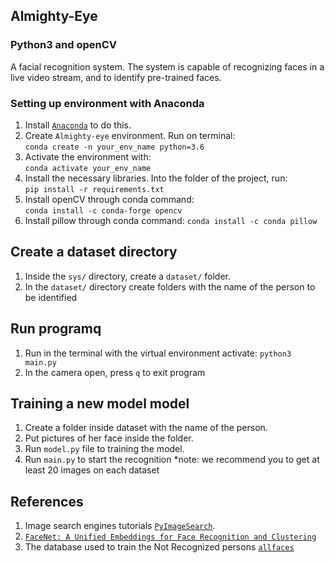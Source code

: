 ## Almighty-Eye
### Python3 and openCV 
A facial recognition system.  The system is capable of recognizing faces in a live video stream, and to identify pre-trained faces.

### Setting up environment with Anaconda
  1. Install [`Anaconda`](https://docs.conda.io/en/latest/) to do this.
  2. Create `Almighty-eye` environment. Run on terminal:  
      ```conda create -n your_env_name python=3.6```
  3. Activate the environment with:  
    ```conda activate your_env_name```  
  5. Install the necessary libraries. Into the folder of the project, run:  
    ```pip install -r requirements.txt```
  6. Install openCV through conda command:  
    ```conda install -c conda-forge opencv```
  7. Install pillow through conda command:
    ```conda install -c conda pillow```
  
	
## Create a dataset directory
1. Inside the `sys/` directory, create a `dataset/` folder.
2. In the `dataset/` directory create folders with the name of the person to be identified
	
	
## Run programq
1. Run in the terminal with the virtual environment activate: `python3 main.py`
2. In the camera open, press `q` to exit program
	
	
## Training a new model model
1. Create a folder inside dataset with the name of the person.
2. Put pictures of her face inside the folder.
3. Run `model.py` file to training the model.
4. Run `main.py` to start the recognition
*note: we recommend you to get at least 20 images on each dataset
	
## References
1.  Image search engines tutorials [`PyImageSearch`](https://www.pyimagesearch.com/).
2.  [`FaceNet: A Unified Embeddings for Face Recognition and Clustering`](https://www.cv-foundation.org/openaccess/content_cvpr_2015/app/1A_089.pdf)
3. The database used to train the Not Recognized persons [`allfaces`](https://cswww.essex.ac.uk/mv/allfaces/index.html)

	

	
	

